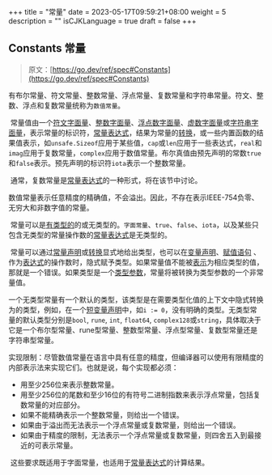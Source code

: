 +++
title = "常量"
date = 2023-05-17T09:59:21+08:00
weight = 5
description = ""
isCJKLanguage = true
draft = false
+++
## Constants 常量

> 原文：[https://go.dev/ref/spec#Constants](https://go.dev/ref/spec#Constants)

​	有布尔常量、符文常量、整数常量、浮点常量、复数常量和字符串常量。符文、整数、浮点和复数常量统称为`数值常量`。

​	常量值由一个[符文字面量](../LexicalElements#rune-literals-符文字面量)、[整数字面量](../LexicalElements#imaginary-literals-虚数字面量)、[浮点数字面量](../LexicalElements#floating-point-literals-浮点数字面量)、[虚数字面量](../LexicalElements#imaginary-literals-虚数字面量)或[字符串字面量](../LexicalElements#string-literals-字符串字面量)，表示常量的标识符，[常量表达式](../Expressions#constant-expressions-常量表达式)，结果为常量的[转换](../Expressions#conversions-转换)，或一些内置函数的结果值表示，如`unsafe.Sizeof`应用于某些值，`cap`或`len`应用于一些表达式，`real`和`imag`应用于复数常量，`complex`应用于数值常量。布尔真值由预先声明的常数`true`和`false`表示。预先声明的标识符`iota`表示一个整数常量。

​	通常，复数常量是[常量表达式](../Expressions#constant-expressions-常量表达式)的一种形式，将在该节中讨论。

​	数值常量表示任意精度的精确值，不会溢出。因此，不存在表示IEEE-754负零、无穷大和非数字值的常量。

​	常量可以是[有类型的](../Types)的或无类型的。`字面常量`、`true`、`false`、`iota`，以及某些只包含无类型的常量操作数的[常量表达式](../Expressions#constant-expressions-常量表达式)是无类型的。

​	常量可以通过[常量声明](../DeclarationsAndScope#constant-declarations-常量声明)或[转换](../Expressions#conversions-转换)显式地给出类型，也可以在[变量声明](../DeclarationsAndScope#variable-declarations-变量声明)、[赋值语句](../Statements#assignment-statements-赋值语句) 、作为[表达式](../Expressions)的操作数时，隐式赋予类型。如果常量值不能被[表示](../PropertiesOfTypesAndValues#representability-可表示性)为相应类型的值，那就是一个错误。如果类型是一个[类型参数](../DeclarationsAndScope#type-parameter-declarations-类型参数声明)，常量将被转换为类型参数的一个非常量值。

​	一个无类型常量有一个默认的类型，该类型是在需要类型化值的上下文中隐式转换为的类型，例如，在一个[短变量声明](../DeclarationsAndScope#short-variable-declarations-短变量声明)中，如`i := 0`，没有明确的类型。无类型常量的默认类型分别是`bool`, `rune`, `int`, `float64`, `complex128`或`string`，具体取决于它是一个布尔型常量、rune型常量、整数型常量、浮点型常量、复数型常量还是字符串型常量。

​	实现限制：尽管数值常量在语言中具有任意的精度，但编译器可以使用有限精度的内部表示法来实现它们。也就是说，每个实现都必须：

- 用至少256位来表示整数常量。
- 用至少256位的尾数和至少16位的有符号二进制指数来表示浮点常量，包括复数常量的对应部分。
- 如果不能精确表示一个整数常量，则给出一个错误。
- 如果由于溢出而无法表示一个浮点常量或复数常量，则给出一个错误。
- 如果由于精度的限制，无法表示一个浮点常量或复数常量，则四舍五入到最接近的可表示常量。

​	这些要求既适用于字面常量，也适用于[常量表达式](../Expressions#constant-expressions-常量表达式)的计算结果。